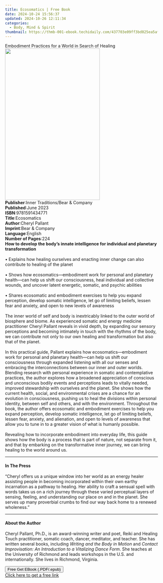 ```yaml
---
title: Ecosomatics | Free Book
date: 2024-10-24 15:56:37
updated: 2024-10-26 12:11:34
categories:
  - Body, Mind & Spirit
thumbnail: https://thmb-001-ebook.techidaily.com/437703e09ff3bd025ea5aff1e98b2ec990478e4e6916bdb6745a2ca550dc7e45.jpg
---
```

<main id="book-container">
  <div class="flex flex-col">
    <div class="book-brief flex-1 py-6 px-4 sm:p-6 md:py-10 md:px-8">
      <!-- brief-->
      <div class="book-brief-main">
        Embodiment Practices for a World in Search of Healing
      </div>
    </div>
    <div
      class="book-meta-info flex-1 grid gap-4 col-start-1 col-end-3 row-start-1 sm:mb-6 sm:grid-cols-4 lg:gap-6 lg:col-start-2 lg:row-end-6 lg:row-span-6 lg:mb-0"
    >
      <div
        class="book-meta-info-left place-content-center mt-4 p-4 text-sm leading-6 col-start-2 col-span-2 dark:text-slate-400"
      >
        <img
          class="w-full h-500 object-cover rounded-lg sm:h-255 sm:col-span-2 lg:col-span-full"
          src="https://img-001-ebook.techidaily.com/150309e3ea8add036dac446df7915f8e8c2f44a6585347f361a79ca3ffea563a.jpg"
          alt=""
          width="312"
          height="500"
        />
      </div>
      <div
        class="book-meta-info-right mt-2 col-start-1 row-start-2 col-span-3 self-center"
      >
        <!-- meta data  -->
        <div class="flex flex-col px-4 md:px-8">
          <div class="flex-1">
            <strong>Publisher</strong>:<span class="px-2"
              >Inner Traditions/Bear &amp; Company</span
            >
          </div>
          <div class="flex-1">
            <strong>Published</strong>:<span class="px-2">June 2023</span>
          </div>
          <div class="flex-1">
            <strong>ISBN</strong>:<span class="px-2">9781591434771</span>
          </div>
          <div class="flex-1">
            <strong>Title</strong>:<span class="px-2">Ecosomatics</span>
          </div>
          <div class="flex-1">
            <strong>Author</strong>:<span class="px-2">Cheryl Pallant</span>
          </div>
          <div class="flex-1">
            <strong>Imprint</strong>:<span class="px-2"
              >Bear &amp; Company</span
            >
          </div>
          <div class="flex-1">
            <strong>Language</strong>:<span class="px-2">English</span>
          </div>
          <div class="flex-1">
            <strong>Number of Pages</strong>:<span class="px-2">224</span>
          </div>
        </div>
      </div>
    </div>
    <div class="book-description flex-1 py-6 px-4 sm:p-6 md:py-10 md:px-8">
      <div class="book-description-main">
        <div accordion-content="" id="description">
          <b
            >How to develop the body’s innate intelligence for individual and
            planetary transformation</b
          ><br /><br />• Explains how healing ourselves and enacting inner
          change can also contribute to healing of the planet<br /><br />• Shows
          how ecosomatics—embodiment work for personal and planetary health—can
          help us shift our consciousness, heal individual and collective
          wounds, and uncover latent energetic, somatic, and psychic
          abilities<br /><br />• Shares ecosomatic and embodiment exercises to
          help you expand perception, develop somatic intelligence, let go of
          limiting beliefs, lessen fear and anxiety, and open to new levels of
          awareness<br /><br />The inner world of self and body is inextricably
          linked to the outer world of biosphere and biome. As experienced
          somatic and energy medicine practitioner Cheryl Pallant reveals in
          vivid depth, by expanding our sensory perceptions and becoming
          intimately in touch with the rhythms of the body, we can contribute
          not only to our own healing and transformation but also that of the
          planet. <br /><br />In this practical guide, Pallant explains how
          ecosomatics—embodiment work for personal and planetary health—can help
          us shift our consciousness through expanded listening with all our
          senses and embracing the interconnections between our inner and outer
          worlds. Blending research with personal experience in somatic and
          contemplative practices, the author explores how a broadened
          appreciation of conscious and unconscious bodily events and
          perceptions leads to vitally needed, improved stewardship with
          ourselves and the planet. She shows how the current health, social,
          and environmental crises are a chance for an evolution in
          consciousness, pushing us to heal the divisions within personal
          identity, between self and others, and with the environment.
          Throughout the book, the author offers ecosomatic and embodiment
          exercises to help you expand perception, develop somatic intelligence,
          let go of limiting beliefs, lessen fear, anxiety, and alienation, and
          open to levels of awareness that allow you to tune in to a greater
          vision of what is humanly possible. <br /><br />Revealing how to
          incorporate embodiment into everyday life, this guide shows how the
          body is a process that is part of nature, not separate from it, and
          that by embarking on the transformative inner journey, we can bring
          healing to the world around us.
        </div>
        <div class="accordion-fader"></div>
      </div>
    </div>
    <div class="book-excerpts flex-1 py-6 px-4 sm:p-6 md:py-10 md:px-8">
      <!-- excerpts-->
      <div class="book-excerpts-main">
        <hr />
        <h4 class="placeholder placeholder-heading">
          <span>In The Press</span>
        </h4>
        <p>
          “Cheryl offers us a unique window into her world as an energy healer
          assisting people in becoming incorporated within their own earthy
          incarnation as a pathway to healing. Her ability to craft a sensual
          spell with words takes us on a rich journey through these varied
          perceptual layers of sensing, feeling, and understanding our place on
          and in the planet. She serves up many proverbial crumbs to find our
          way back home to a renewed wholeness.”
        </p>
      </div>
    </div>
    <div class="book-about-author flex-1 py-6 px-4 sm:p-6 md:py-10 md:px-8">
      <!-- about author-->
      <div class="book-main-author-main">
        <hr />
        <h4 class="placeholder placeholder-heading">
          <span>About the Author</span>
        </h4>
        <p>
          Cheryl Pallant, Ph.D., is an award-winning writer and poet, Reiki and
          Healing Touch practitioner, somatic coach, dancer, meditator, and
          teacher. She has written several books, including
          <i>Writing and the Body in Motion</i> and
          <i>Contact Improvisation: An Introduction to a Vitalizing</i>
          <i>Dance Form</i>. She teaches at the University of Richmond and leads
          workshops in the U.S. and internationally. She lives in Richmond,
          Virginia.
        </p>
      </div>
    </div>
    <div class="book-free-get flex-1 py-6 px-4 sm:p-6 md:py-10 md:px-8">
      <button
        id="btn-free-get"
        class="bg-blue-500 hover:bg-blue-700 text-white font-bold py-2 px-4 rounded"
      >
        Free Get EBook (.PDF/.epub)
      </button>
      <div id="countdown-display" class="px-2 text-lg mt-2"></div>
      <a
        id="free-link"
        class="hidden bg-blue-500 hover:bg-blue-700 text-white font-bold py-2 px-4 rounded"
        href="https://www.ebooks.com/en-us/book/210685436/ecosomatics/cheryl-pallant/"
        target="_blank"
        >Click here to get a free link</a
      >
    </div>
    <script>
      let countdownTime = 0;
      let countdownInterval = null;
      document
        .getElementById('btn-free-get')
        .addEventListener('click', startCountdown);
      function startCountdown() {
        countdownTime = new Date().getTime() + 60000 * 3;
        countdownInterval = setInterval(updateCountdown, 1000);
        document.getElementById('btn-free-get').disabled = true;
        document
          .getElementById('btn-free-get')
          .classList.add('bg-gray-500', 'cursor-not-allowed');
      }
      function updateCountdown() {
        let currentTime = new Date().getTime();
        let timeLeft = countdownTime - currentTime;
        let secondsLeft = Math.floor(timeLeft / 1000);
        document.getElementById('countdown-display').innerHTML =
          `Remaining time: ${secondsLeft} seconds.`;
        if (secondsLeft <= 0) {
          clearInterval(countdownInterval);
          document.getElementById('btn-free-get').classList.add('hidden');
          document.getElementById('free-link').classList.remove('hidden');
          document.getElementById('countdown-display').innerHTML = '';
        }
      }
    </script>
  </div>
</main>
